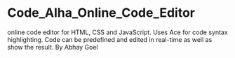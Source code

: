# Code_Alha_Online_Code_Editor
online code editor for HTML, CSS and JavaScript. Uses Ace for code syntax highlighting. Code can be predefined and edited in real-time as well as show the result.
By Abhay Goel
